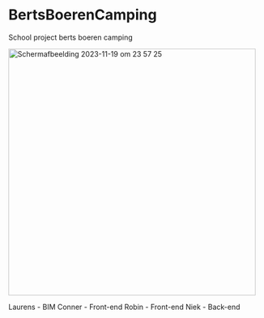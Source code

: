 # BertsBoerenCamping
School project berts boeren camping

<img width="488" alt="Scherm­afbeelding 2023-11-19 om 23 57 25" src="https://github.com/LaulensW/BertsBoerenCamping/assets/61787845/12274e8c-53b1-4e9d-81e7-1c9a65af76bb">

Laurens - BIM
Conner - Front-end
Robin - Front-end
Niek - Back-end


